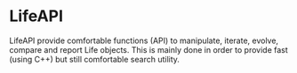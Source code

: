 LifeAPI
=======

LifeAPI provide comfortable functions (API) to manipulate, iterate, evolve, compare and report Life objects. This is mainly done in order to provide fast (using C++) but still comfortable search utility.
